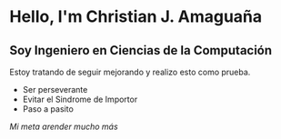 # Hello, I'm Christian J. Amaguaña
## Soy Ingeniero en Ciencias de la Computación 



Estoy tratando de seguir mejorando y realizo esto como prueba.

- Ser perseverante
- Evitar el Sindrome de Importor
- Paso a pasito
  
 *Mi meta arender mucho más* 
